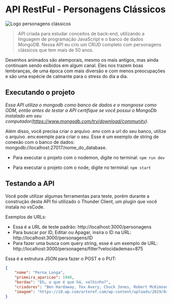 # API RestFul - Personagens Clássicos

![Logo personagens clássicos](https://segredosdomundo.r7.com/wp-content/uploads/2020/03/desenhos-antigos-mais-de-100-desenhos-que-te-farao-voltar-a-infancia-11.jpg)


>API criada para estudar conceitos de back-end, utilizando a linguagem de programação JavaScript e o banco de dados MongoDB. Nessa API eu crio um CRUD completo com personagens clássicos que tem mais de 50 anos.


Desenhos animados são atemporais, mesmo os mais antigos, mas ainda continuam sendo exibidos em algum canal. Eles nos trazem boas lembranças, de uma época com mais diversão e com menos preocupações e são uma espécie de calmante para o stress do dia a dia.

## Executando o projeto

*Essa API utiliza o mongodb como banco de dados e o mongoose como ODM, então antes de testar a API certifique se você possui o MongoDb instalado em seu computador(https://www.mongodb.com/try/download/community).*

Além disso, você precisa criar o arquivo .env com a url do seu banco, utilize o arquivo .env.exemple para criar o seu. Esse é um exemplo de string de conexão com o banco de dados: mongodb://localhost:27017/nome_do_database.

* Para executar o projeto com o nodemon, digite no terminal:
`npm run dev`

* Para executar o projeto com o node, digite no terminal:
`npm start`

## Testando a API

Você pode utilizar algumas ferramentas para teste, porém durante a construção desta API foi utilizado o Thunder Client, um plugin que você instala no vsCode.

Exemplos de URLs:
* Essa é a URL de teste padrão: http://localhost:3000/personagens
* Para buscar por ID, Editar ou Apagar, insira o ID na URL: http://localhost:3000/personagens/ID
* Para fazer uma busca com query string, esse é um exemplo de URL: http://localhost:3000/personagens/filter?velocidademax=875

Essa é a estrutura JSON para fazer o POST e o PUT:

```json
{
    "nome": "Perna Longa",
    "primeira_aparicao": 1940,
    "bordao": "Eh… o que é que há, velhinho?",
    "criadores": "Ben Hardaway, Tex Avery, Chuck Jones, Robert McKimson, Bob Clampett, Bob Givens",
    "imagem": "https://i0.wp.com/arteref.com/wp-content/uploads/2019/04/Bugs-Bunny.jpg?w=700&ssl=1"
}
```